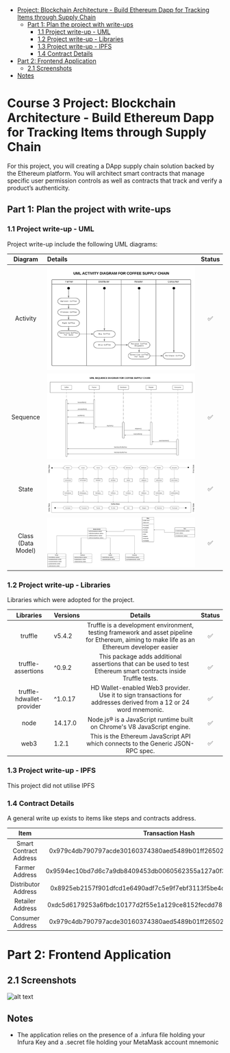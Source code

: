 - [Project: Blockchain Architecture - Build Ethereum Dapp for Tracking Items through Supply Chain](#course-3-project-blockchain-architecture---build-ethereum-dapp-for-tracking-items-through-supply-chain)
  - [Part 1: Plan the project with write-ups](#part-1-plan-the-project-with-write-ups)
    - [1.1 Project write-up - UML](#11-project-write-up---uml)
    - [1.2 Project write-up - Libraries](#12-project-write-up---libraries)
    - [1.3 Project write-up - IPFS](#13-project-write-up---ipfs)
    - [1.4 Contract Details](#14-contract-details)
- [Part 2: Frontend Application](#frontend)
  - [2.1 Screenshots](#frontend-screenshots)
- [Notes](#notes)

# Course 3 Project: Blockchain Architecture - Build Ethereum Dapp for Tracking Items through Supply Chain

For this project, you will creating a DApp supply chain solution backed by the Ethereum platform. You will architect smart contracts that manage specific user permission controls as well as contracts that track and verify a product’s authenticity.

## Part 1: Plan the project with write-ups

### 1.1 Project write-up - UML

Project write-up include the following UML diagrams:

|        Diagram        | Details                       | Status |
| :-------------------: | :---------------------------- | :----: |
|       Activity        | ![](uml/activity_diagram.png) |   ✅   |
|       Sequence        | ![](uml/sequence_diagram.png) |   ✅   |
|         State         | ![](uml/state_diagram.png)    |   ✅   |
| Class<br>(Data Model) | ![](uml/class_diagram.png)    |   ✅   |

### 1.2 Project write-up - Libraries

Libraries which were adopted for the project.

|         Libraries         | Versions |                                                                   Details                                                                    | Status |
| :-----------------------: | :------- | :------------------------------------------------------------------------------------------------------------------------------------------: | :----: |
|          truffle          | v5.4.2   | Truffle is a development environment, testing framework and asset pipeline for Ethereum, aiming to make life as an Ethereum developer easier |   ✅   |
|    truffle-assertions     | ^0.9.2   |               This package adds additional assertions that can be used to test Ethereum smart contracts inside Truffle tests.                |   ✅   |
| truffle-hdwallet-provider | ^1.0.17  |              HD Wallet-enabled Web3 provider. Use it to sign transactions for addresses derived from a 12 or 24 word mnemonic.               |   ✅   |
|           node            | 14.17.0  |                                   Node.js® is a JavaScript runtime built on Chrome's V8 JavaScript engine.                                   |   ✅   |
|           web3            | 1.2.1    |                               This is the Ethereum JavaScript API which connects to the Generic JSON-RPC spec.                               |   ✅   |

### 1.3 Project write-up - IPFS

This project did not utilise IPFS

### 1.4 Contract Details

A general write up exists to items like steps and contracts address.

|          Item          |                          Transaction Hash                          | Contract Address                           | Status |
| :--------------------: | :----------------------------------------------------------------: | :----------------------------------------- | :----: |
| Smart Contract Address | 0x979c4db790797acde30160374380aed5489b01ff26502638efa0fe7efebebb3b | 0x435B709A7e57c9D1baB580fEDFe58DA31551e8C4 |   ✅   |
|     Farmer Address     | 0x9594ec10bd7d6c7a9db8409453db0060562355a127a0f3ca639762781e1d91fb | 0xfa51931ad376Ce0869064d3749d880E387E955A4 |   ✅   |
|  Distributor Address   | 0x8925eb2157f901dfcd1e6490adf7c5e9f7ebf3113f5be4c837fe6d03e6490b55 | 0x6f4A713e689A519120186e0ecEb9253cE4e09D9e |   ✅   |
|    Retailer Address    | 0xdc5d6179253a6fbdc10177d2f55e1a129ce8152fecdd7833226c9d985dac9240 | 0x5fE54b951ec4a4Bf255206f88F4E1cfb1095616F |   ✅   |
|    Consumer Address    | 0x979c4db790797acde30160374380aed5489b01ff26502638efa0fe7efebebb3b | 0x435B709A7e57c9D1baB580fEDFe58DA31551e8C4 |   ✅   |

# Part 2: Frontend Application

## 2.1 Screenshots

![alt text](./contracts/docs/frontend_1.png 'Token')

## Notes

- The application relies on the presence of a .infura file holding your Infura Key and a .secret file holding your MetaMask account mnemonic

